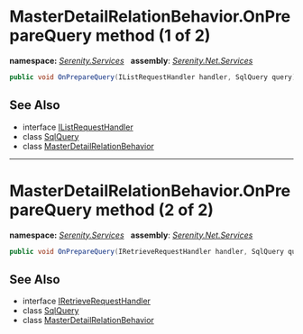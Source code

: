 # MasterDetailRelationBehavior.OnPrepareQuery method (1 of 2)
**namespace:** *[Serenity.Services](../../README.md#serenity.services-namespace)*   **assembly**: *[Serenity.Net.Services](../../README.md)*

```csharp
public void OnPrepareQuery(IListRequestHandler handler, SqlQuery query)
```

## See Also

* interface [IListRequestHandler](../IListRequestHandler.md)
* class [SqlQuery](../Serenity.Net.Data/../../Serenity.Data/SqlQuery.md)
* class [MasterDetailRelationBehavior](../MasterDetailRelationBehavior.md)

---

# MasterDetailRelationBehavior.OnPrepareQuery method (2 of 2)
**namespace:** *[Serenity.Services](../../README.md#serenity.services-namespace)*   **assembly**: *[Serenity.Net.Services](../../README.md)*

```csharp
public void OnPrepareQuery(IRetrieveRequestHandler handler, SqlQuery query)
```

## See Also

* interface [IRetrieveRequestHandler](../IRetrieveRequestHandler.md)
* class [SqlQuery](../Serenity.Net.Data/../../Serenity.Data/SqlQuery.md)
* class [MasterDetailRelationBehavior](../MasterDetailRelationBehavior.md)